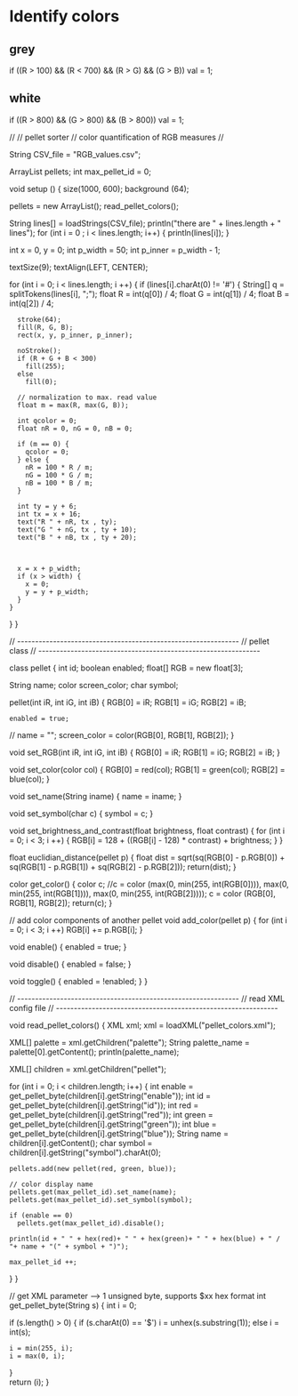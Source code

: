 Identify colors
===============

grey
----
  if ((R > 100) && (R < 700) && (R > G) && (G > B))
    val = 1;

white
-----
  if ((R > 800) && (G > 800) && (B > 800))
    val = 1;



//
// pellet sorter
// color quantification of RGB measures
//

String CSV_file = "RGB_values.csv";



ArrayList<pellet> pellets;
int max_pellet_id = 0;

void setup () {
  size(1000, 600);
  background (64);
  
  pellets = new ArrayList<pellet>();
  read_pellet_colors();
  
  String lines[] = loadStrings(CSV_file);
  println("there are " + lines.length + " lines");
  for (int i = 0 ; i < lines.length; i++) {
    println(lines[i]);
  }
  
  int x = 0, y = 0;
  int p_width = 50;
  int p_inner = p_width - 1;
  
  textSize(9);
  textAlign(LEFT, CENTER);
  
  for (int i = 0; i < lines.length; i ++) {
    if (lines[i].charAt(0) != '#') {
      String[] q = splitTokens(lines[i], ";");
      float R = int(q[0]) / 4;
      float G = int(q[1]) / 4;
      float B = int(q[2]) / 4;
      
      stroke(64);
      fill(R, G, B);
      rect(x, y, p_inner, p_inner);
      
      noStroke();
      if (R + G + B < 300)
        fill(255);
      else
        fill(0);
            
      // normalization to max. read value
      float m = max(R, max(G, B));
      
      int qcolor = 0;
      float nR = 0, nG = 0, nB = 0;
      
      if (m == 0) {
        qcolor = 0;
      } else {
        nR = 100 * R / m;
        nG = 100 * G / m;
        nB = 100 * B / m;
      }  
      
      int ty = y + 6;
      int tx = x + 16;
      text("R " + nR, tx , ty);
      text("G " + nG, tx , ty + 10);
      text("B " + nB, tx , ty + 20);
      
      
      
      x = x + p_width;
      if (x > width) {
        x = 0;
        y = y + p_width;
      }
    }
  }
}







// --------------------------------------------------------------
// pellet class
// --------------------------------------------------------------

class pellet {
  int id;
  boolean enabled;
  float[] RGB = new float[3];

  String name;
  color screen_color;
  char symbol;
  
  pellet(int iR, int iG, int iB) {
    RGB[0] = iR;
    RGB[1] = iG;
    RGB[2] = iB;
    
    enabled = true;
//    name = "";
    screen_color = color(RGB[0], RGB[1], RGB[2]);
  }
  
  void set_RGB(int iR, int iG, int iB) {
    RGB[0] = iR;
    RGB[1] = iG;
    RGB[2] = iB;
  }
  
  void set_color(color col) {
    RGB[0] = red(col);
    RGB[1] = green(col);
    RGB[2] = blue(col);
  }
  
  void set_name(String iname) {
    name = iname;
  }
  
  void set_symbol(char c) {
    symbol = c;
  }
  
  void set_brightness_and_contrast(float brightness, float contrast) {
    for (int i = 0; i < 3; i ++) {
      RGB[i] = 128 + ((RGB[i] - 128) * contrast) + brightness;
    }
  }
  
  float euclidian_distance(pellet p) {
    float dist = sqrt(sq(RGB[0] - p.RGB[0]) + sq(RGB[1] - p.RGB[1]) + sq(RGB[2] - p.RGB[2]));
    return(dist);
  }
  
  color get_color() {
    color c;
    //c = color (max(0, min(255, int(RGB[0]))), max(0, min(255, int(RGB[1]))), max(0, min(255, int(RGB[2]))));
    c = color (RGB[0], RGB[1], RGB[2]);
    return(c);
  }

  // add color components of another pellet
  void add_color(pellet p) {
    for (int i = 0; i < 3; i ++)
      RGB[i] += p.RGB[i];
  }
  
  void enable() {
    enabled = true;
  } 

  void disable() {
    enabled = false;
  } 

  void toggle() {
    enabled = !enabled;
  } 
}







// --------------------------------------------------------------
// read XML config file
// --------------------------------------------------------------

void read_pellet_colors() {
  XML xml;
  xml = loadXML("pellet_colors.xml");

  XML[] palette = xml.getChildren("palette");
  String palette_name = palette[0].getContent();
  println(palette_name);
  
  XML[] children = xml.getChildren("pellet");

  for (int i = 0; i < children.length; i++) {
    int enable  = get_pellet_byte(children[i].getString("enable"));
    int id      = get_pellet_byte(children[i].getString("id"));
    int red     = get_pellet_byte(children[i].getString("red"));
    int green   = get_pellet_byte(children[i].getString("green"));
    int blue    = get_pellet_byte(children[i].getString("blue"));
    String name = children[i].getContent();
    char symbol = children[i].getString("symbol").charAt(0);
    
    pellets.add(new pellet(red, green, blue));
  
    // color display name 
    pellets.get(max_pellet_id).set_name(name);
    pellets.get(max_pellet_id).set_symbol(symbol);
    
    if (enable == 0)
      pellets.get(max_pellet_id).disable();

    println(id + " " + hex(red)+ " " + hex(green)+ " " + hex(blue) + " / "+ name + "(" + symbol + ")");
      
    max_pellet_id ++;
  }
}


// get XML parameter --> 1 unsigned byte, supports $xx hex format
int get_pellet_byte(String s) {
  int i = 0;
  
  if (s.length() > 0) {
    if (s.charAt(0) == '$')
      i = unhex(s.substring(1));
    else
      i = int(s);

    i = min(255, i);
    i = max(0, i);
  }    
  return (i);
}